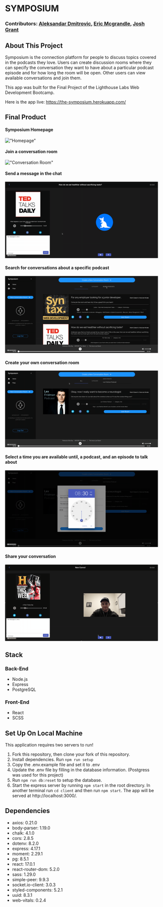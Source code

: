 # SYMPOSIUM

### Contributors: [Aleksandar Dmitrovic](https://github.com/AleksandarDmitrovic), [Eric Mcgrandle](https://github.com/ericmcgrandle), [Josh Grant](https://github.com/JoshGrant5)

## About This Project
Symposium is the connection platform for people to discuss topics covered in the podcasts they love. Users can create discussion rooms where they can specify the conversation they want to have about a particular podcast episode and for how long the room will be open. Other users can view available conversations and join them.

This app was built for the Final Project of the Lighthouse Labs Web Development Bootcamp.

Here is the app live: https://the-symposium.herokuapp.com/

## Final Product

#### Symposium Homepage

!["Homepage"](https://github.com/AleksandarDmitrovic/symposium/blob/main/client/public/gifs/2020-12-01%2019.20.21.gif)

#### Join a conversation room

!["Conversation Room"](https://github.com/AleksandarDmitrovic/symposium/blob/main/client/public/gifs/2020-12-01%2019.21.14.gif)

#### Send a message in the chat

!["Send Chat"](https://github.com/AleksandarDmitrovic/symposium/blob/main/client/public/gifs/2020-12-01%2019.23.40.gif)

#### Search for conversations about a specific podcast

!["Search for Podcast"](https://github.com/AleksandarDmitrovic/symposium/blob/main/client/public/gifs/2020-12-01%2019.29.32.gif)

#### Create your own conversation room

!["Create a Conversation"](https://github.com/AleksandarDmitrovic/symposium/blob/main/client/public/gifs/2020-12-01%2019.30.05.gif)

#### Select a time you are available until, a podcast, and an episode to talk about

!["Select Conversation Info"](https://github.com/AleksandarDmitrovic/symposium/blob/main/client/public/gifs/2020-12-01%2019.32.52.gif)

#### Share your conversation 

!["Social Media Links"](https://github.com/AleksandarDmitrovic/symposium/blob/main/client/public/gifs/2020-12-01%2019.34.54.gif)

## Stack

### Back-End
- Node.js
- Express
- PostgreSQL

### Front-End
- React
- SCSS

## Set Up On Local Machine
This application requires two servers to run! 

1. Fork this repository, then clone your fork of this repository.
2. Install dependencies. Run `npm run setup`
3. Copy the .env.example file and set it to .env
4. Update the .env file by filling in the database information. (Postgress was used for this project)
5. Run `npm run db:reset` to setup the database.
6. Start the express server by running `npm start` in the root directory. In another terminal run `cd client`  and then run `npm start`. The app will be served at http://localhost:3000/.


## Dependencies

- axios: 0.21.0 
- body-parser: 1.19.0 
- chalk: 4.1.0 
- cors: 2.8.5 
- dotenv: 8.2.0 
- express: 4.17.1 
- moment: 2.29.1 
- pg: 8.5.1  
- react: 17.0.1 
- react-router-dom: 5.2.0 
- sass: 1.29.0 
- simple-peer: 9.9.3 
- socket.io-client: 3.0.3 
- styled-components: 5.2.1 
- uuid: 8.3.1 
- web-vitals: 0.2.4 